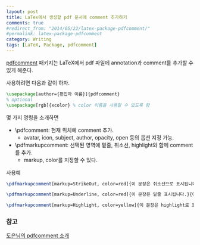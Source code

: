 ```yaml
---
layout: post
title: LaTex에서 생성할 pdf 문서에 comment 추가하기
comments: true
#redirect_from: "2014/05/22/latex-package-pdfcomment/"
#permalink: latex-package-pdfcomment
category: Writing
tags: [LaTeX, Package, pdfcomment]
---
```


[pdfcomment](http://www.ctan.org/pkg/pdfcomment) 패키지는 LaTeX에서 pdf 파일에 annotation과 comment를 추가할 수 있게 해준다.

사용하려면 다음과 같이 하자.

```latex
\usepackage[author={편집자 이름}]{pdfcomment}
% optional
\usepackage[rgb]{xcolor} % color 이름을 사용할 수 있도록 함
```

몇 가지 명령을 소개하면

* \pdfcomment: 현재 위치에 comment 추가.
	- avatar, icon, subject, author, opacity, open 등의 옵션 지정 가능.
* \pdfmarkupcomment: 선택된 영역에 밑줄, 취소선, highlight와 함께 comment를 추가.
	- markup, color를 지정할 수 있다.

사용예

```latex
\pdfmarkupcomment[markup=StrikeOut, color=red]{이 문장은 취소선으로 표시됩니다.}{여기에 comment를 작성합니다.}

\pdfmarkupcomment[markup=Underline, color=red]{이 문장은 밑줄 표시됩니다.}{여기에 comment를 작성합니다.}

\pdfmarkupcomment[markup=Highlight, color=yellow]{이 문장은 highlight로 표시됩니다.}{여기에 comment를 작성합니다.}
```

### 참고

[도은님의 pdfcomment 소개](http://doeun.blogspot.kr/2010/10/latex-package-pdfcomment.html)
